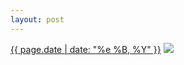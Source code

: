 ```yaml
---
layout: post
---
```


<p>
  <time><a href="/81">{{ page.date | date: "%e %B, %Y" }}</a></time>
  <a href="/81"><img src="{{ site.assets_url }}/81.jpg"/></a>
</p>
